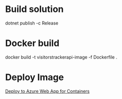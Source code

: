 
# Build solution
dotnet publish -c Release

# Docker build
docker build -t visitorstrackerapi-image -f Dockerfile .

# Deploy Image
[Deploy to Azure Web App for Containers](https://docs.microsoft.com/en-us/azure/devops/pipelines/apps/cd/deploy-docker-webapp?view=azure-devops&tabs=java)